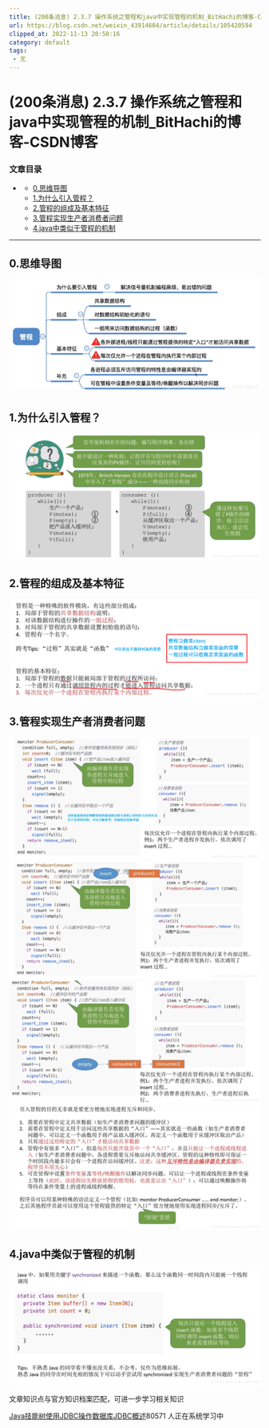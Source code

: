 ```yaml
---
title: (200条消息) 2.3.7 操作系统之管程和java中实现管程的机制_BitHachi的博客-CSDN博客
url: https://blog.csdn.net/weixin_43914604/article/details/105420594
clipped_at: 2022-11-13 20:50:16
category: default
tags: 
 - 无
---
```



# (200条消息) 2.3.7 操作系统之管程和java中实现管程的机制_BitHachi的博客-CSDN博客

### 文章目录

*   *   [0.思维导图](#0_3)
    *   [1.为什么引入管程？](#1_5)
    *   [2.管程的组成及基本特征](#2_7)
    *   [3.管程实现生产者消费者问题](#3_9)
    *   [4.java中类似于管程的机制](#4java_14)

* * *

## 0.思维导图

![在这里插入图片描述](assets/1668343816-d864f1b676ce5be51fdbb914e50fb93a.png)

## 1.为什么引入管程？

![在这里插入图片描述](assets/1668343816-f0fcb3c3a312e491b2fa97c32e4beb56.png)

## 2.管程的组成及基本特征

![在这里插入图片描述](assets/1668343816-552cd54d0ae07630ce73c9f01d90837f.png)

## 3.管程实现生产者消费者问题

![在这里插入图片描述](assets/1668343816-3c20cc31e2586e009469984441635e7d.png)  
![在这里插入图片描述](assets/1668343816-2095bd941eb24fa439451070ef510206.png)  
![在这里插入图片描述](assets/1668343816-b0615bbbd52556738b95b54dbca1b357.png)  
![在这里插入图片描述](assets/1668343816-67800a1b1c74e69dd8c119ce43ef9d0e.png)

## 4.java中类似于管程的机制

![1](assets/1668343816-81347cc6d425ec0d9cac636d2e0537d4.png)

文章知识点与官方知识档案匹配，可进一步学习相关知识

[Java技能树](https://edu.csdn.net/skill/java/java-e525dd82742940e49b520309333a334e)[使用JDBC操作数据库](https://edu.csdn.net/skill/java/java-e525dd82742940e49b520309333a334e)[JDBC概述](https://edu.csdn.net/skill/java/java-e525dd82742940e49b520309333a334e)80571 人正在系统学习中